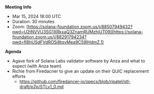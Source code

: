 **Meeting Info**
- Mar 15, 2024 18:00 UTC
- Duration: 30 minutes
- Zoom: [https://solana-foundation.zoom.us/j/88507949432?pwd=U2tNVVU3SG1XRkxaQ3ZnamRUMzhiUT09](https://solana-foundation.zoom.us/j/88291794234?pwd=fI8hUSdFVdRO5i8tqvMea9C59IHdmZ.1)

**Agenda**

- Agave fork of Solana Labs validator software by Anza and what to expect (with Anza team)
- Richie from Firedacner to give an update on their QUIC replacement efforts
   - https://github.com/firedancer-io/specs/blob/ripatel/stl-draft/p2p/STLv1_0.md
 
